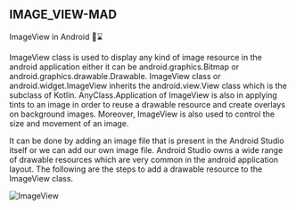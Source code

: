 ## IMAGE_VIEW-MAD

ImageView in Android 🎯⌛

ImageView class is used to display any kind of image resource in the android application either it can be android.graphics.Bitmap or android.graphics.drawable.Drawable. 
ImageView class or android.widget.ImageView inherits the android.view.View class which is the subclass of Kotlin. AnyClass.Application of ImageView is also in applying 
tints to an image in order to reuse a drawable resource and create overlays on background images. Moreover, ImageView is also used to control the size and movement of an image.

It can be done by adding an image file that is present in the Android Studio itself or we can add our own image file. Android Studio owns a wide range of drawable
resources which are very common in the android application layout. The following are the steps to add a drawable resource to the ImageView class.

![ImageView](https://github.com/Randika00/IMAGE_VIEW-MAD/assets/89309192/8fa4b499-916c-4f5e-b2ac-65333b3f4ef1)


